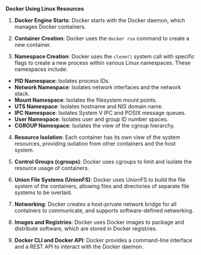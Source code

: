 **Docker Using Linux Resources**

1. **Docker Engine Starts**: Docker starts with the Docker daemon, which manages Docker
containers.

2. **Container Creation**: Docker uses the `docker run` command to create a new container.

3. **Namespace Creation**: Docker uses the `clone()` system call with specific flags to create
a new process within various Linux namespaces. These namespaces include:
- **PID Namespace**: Isolates process IDs.
- **Network Namespace**: Isolates network interfaces and the network stack.
- **Mount Namespace**: Isolates the filesystem mount points.
- **UTS Namespace**: Isolates hostname and NIS domain name.
- **IPC Namespace**: Isolates System V IPC and POSIX message queues.
- **User Namespace**: Isolates user and group ID number spaces.
- **CGROUP Namespace**: Isolates the view of the cgroup hierarchy.

4. **Resource Isolation**: Each container has its own view of the system resources, providing
isolation from other containers and the host system.

5. **Control Groups (cgroups)**: Docker uses cgroups to limit and isolate the resource usage
of containers.

6. **Union File Systems (UnionFS)**: Docker uses UnionFS to build the file system of the
containers, allowing files and directories of separate file systems to be overlaid.

7. **Networking**: Docker creates a host-private network bridge for all containers to
communicate, and supports software-defined networking.

8. **Images and Registries**: Docker uses Docker images to package and distribute software,
which are stored in Docker registries.

9. **Docker CLI and Docker API**: Docker provides a command-line interface and a REST
API to interact with the Docker daemon.
